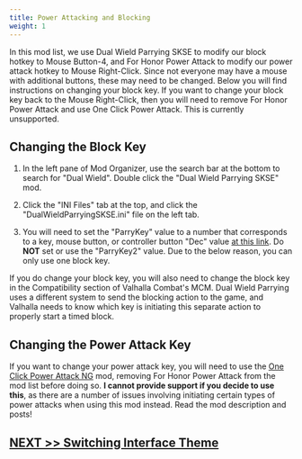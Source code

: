 ```yaml
---
title: Power Attacking and Blocking
weight: 1
---
```

In this mod list, we use Dual Wield Parrying SKSE to modify our block hotkey to Mouse Button-4, and For Honor Power Attack to modify our power attack hotkey to Mouse Right-Click. Since not everyone may have a mouse with additional buttons, these may need to be changed. Below you will find instructions on changing your block key. If you want to change your block key back to the Mouse Right-Click, then you will need to remove For Honor Power Attack and use One Click Power Attack. This is currently unsupported.

## Changing the Block Key

1. In the left pane of Mod Organizer, use the search bar at the bottom to search for "Dual Wield". Double click the "Dual Wield Parrying SKSE" mod.

2. Click the "INI Files" tab at the top, and click the "DualWieldParryingSKSE.ini" file on the left tab.

3. You will need to set the "ParryKey" value to a number that corresponds to a key, mouse button, or controller button "Dec" value [at this link](https://ck.uesp.net/wiki/Input_Script#DXScanCodes). Do **NOT** set or use the "ParryKey2" value. Due to the below reason, you can only use one block key.

If you do change your block key, you will also need to change the block key in the Compatibility section of Valhalla Combat's MCM. Dual Wield Parrying uses a different system to send the blocking action to the game, and Valhalla needs to know which key is initiating this separate action to properly start a timed block.

## Changing the Power Attack Key

If you want to change your power attack key, you will need to use the [One Click Power Attack NG](https://www.nexusmods.com/skyrimspecialedition/mods/60878) mod, removing For Honor Power Attack from the mod list before doing so. **I cannot provide support if you decide to use this**, as there are a number of issues involving initiating certain types of power attacks when using this mod instead. Read the mod description and posts!

## [NEXT >> Switching Interface Theme](../interfacetheme)
